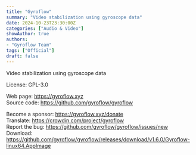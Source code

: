 ```yaml
---
title: "Gyroflow"
summary: "Video stabilization using gyroscope data"
date: 2024-10-23T23:30:00Z
categories: ["Audio & Video"]
showAuthor: true
authors:
- "Gyroflow Team"
tags: ["Official"]
draft: false
---
```


Video stabilization using gyroscope data

License: GPL-3.0

Web page: <https://gyroflow.xyz>  
Source code: <https://github.com/gyroflow/gyroflow>

Become a sponsor: <https://gyroflow.xyz/donate>  
Translate: <https://crowdin.com/project/gyroflow>  
Report the bug: <https://github.com/gyroflow/gyroflow/issues/new>  
Download: <https://github.com/gyroflow/gyroflow/releases/download/v1.6.0/Gyroflow-linux64.AppImage>
